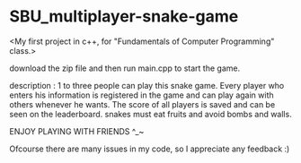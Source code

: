 # SBU_multiplayer-snake-game
<My first project in c++, for "Fundamentals of Computer Programming" class.>

download the zip file and then run main.cpp to start the game.

description : 1 to three people can play this snake game. 
Every player who enters his information is registered in the game 
and can play again with others whenever he wants.
The score of all players is saved and can be seen on the leaderboard.
snakes must eat fruits and avoid bombs and walls.

ENJOY PLAYING WITH FRIENDS ^_~

Ofcourse there are many issues in my code, so
I appreciate any feedback :)



